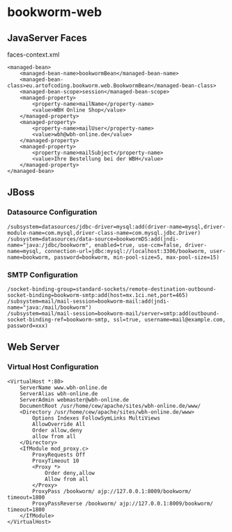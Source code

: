 # bookworm-web

## JavaServer Faces

faces-context.xml

    <managed-bean>
        <managed-bean-name>bookwormBean</managed-bean-name>
        <managed-bean-class>eu.artofcoding.bookworm.web.BookwormBean</managed-bean-class>
        <managed-bean-scope>session</managed-bean-scope>
        <managed-property>
            <property-name>mailName</property-name>
            <value>WBH Online Shop</value>
        </managed-property>
        <managed-property>
            <property-name>mailUser</property-name>
            <value>wbh@wbh-online.de</value>
        </managed-property>
        <managed-property>
            <property-name>mailSubject</property-name>
            <value>Ihre Bestellung bei der WBH</value>
        </managed-property>
    </managed-bean>

## JBoss

### Datasource Configuration

    /subsystem=datasources/jdbc-driver=mysql:add(driver-name=mysql,driver-module-name=com.mysql,driver-class-name=com.mysql.jdbc.Driver)
    /subsystem=datasources/data-source=bookwormDS:add(jndi-name="java:/jdbc/bookworm", enabled=true, use-ccm=false, driver-name=mysql, connection-url=jdbc:mysql://localhost:3306/bookworm, user-name=bookworm, password=bookworm, min-pool-size=5, max-pool-size=15)

### SMTP Configuration

    /socket-binding-group=standard-sockets/remote-destination-outbound-socket-binding=bookworm-smtp:add(host=mx.1ci.net,port=465)
    /subsystem=mail/mail-session=bookworm-mail:add(jndi-name="java:/mail/bookworm")
    /subsystem=mail/mail-session=bookworm-mail/server=smtp:add(outbound-socket-binding-ref=bookworm-smtp, ssl=true, username=mail@example.com, password=xxx)

## Web Server

### Virtual Host Configuration 

    <VirtualHost *:80>
        ServerName www.wbh-online.de
        ServerAlias wbh-online.de
        ServerAdmin webmaster@wbh-online.de
        DocumentRoot /usr/home/cew/apache/sites/wbh-online.de/www/
        <Directory /usr/home/cew/apache/sites/wbh-online.de/www>
            Options Indexes FollowSymLinks MultiViews
            AllowOverride All
            Order allow,deny
            allow from all
        </Directory>
        <IfModule mod_proxy.c>
            ProxyRequests Off
            ProxyTimeout 10
            <Proxy *>
                Order deny,allow
                Allow from all
            </Proxy>
            ProxyPass /bookworm/ ajp://127.0.0.1:8009/bookworm/ timeout=1800
            ProxyPassReverse /bookworm/ ajp://127.0.0.1:8009/bookworm/ timeout=1800
        </IfModule>
    </VirtualHost>
